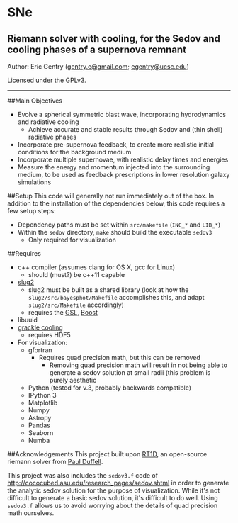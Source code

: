 # SNe
Riemann solver with cooling, for the Sedov and cooling phases of a supernova remnant
-------

Author: Eric Gentry   (gentry.e@gmail.com; egentry@ucsc.edu)   

Licensed under the GPLv3.

-------

##Main Objectives
  - Evolve a spherical symmetric blast wave, incorporating hydrodynamics and radiative cooling
    - Achieve accurate and stable results through Sedov and (thin shell) radiative phases
  - Incorporate pre-supernova feedback, to create more realistic initial conditions for the background medium
  - Incorporate multiple supernovae, with realistic delay times and energies
  - Measure the energy and momentum injected into the surrounding medium, to be used as feedback prescriptions in lower resolution galaxy simulations


##Setup
This code will generally not run immediately out of the box.  In addition to the installation of the dependencies below, this code requires a few setup steps:
  - Dependency paths must be set within `src/makefile` (`INC_*` and `LIB_*`)
  - Within the `sedov` directory, `make` should build the executable `sedov3`
    - Only required for visualization

##Requires
  - c++ compiler (assumes clang for OS X, gcc for Linux)
    - should (must?) be c++11 capable
  - [slug2](https://bitbucket.org/krumholz/slug2)
    - slug2 must be built as a shared library (look at how the `slug2/src/bayesphot/Makefile` accomplishes this, and adapt `slug2/src/Makefile` accordingly)
    - requires the [GSL](https://www.gnu.org/software/gsl/), [Boost](http://www.boost.org/)
  - libuuid
  - [grackle cooling](https://bitbucket.org/grackle/grackle)
    - requires HDF5
  - For visualization:
    - gfortran
      - Requires quad precision math, but this can be removed
        - Removing quad precision math will result in not being able to generate a sedov solution at small radii (this problem is purely aesthetic
    - Python (tested for v.3, probably backwards compatible)
    - IPython 3 
    - Matplotlib
    - Numpy
    - Astropy
    - Pandas
    - Seaborn
    - Numba

##Acknowledgements
This project built upon [RT1D](https://github.com/duffell/RT1D), an open-source riemann solver from [Paul Duffell](http://duffell.org/).

This project was also includes the `sedov3.f` code of http://cococubed.asu.edu/research_pages/sedov.shtml in order to generate the analytic sedov solution for the purpose of visualization.  While it's not difficult to generate a basic sedov solution, it's difficult to do well. Using `sedov3.f` allows us to avoid worrying about the details of quad precision math ourselves.
